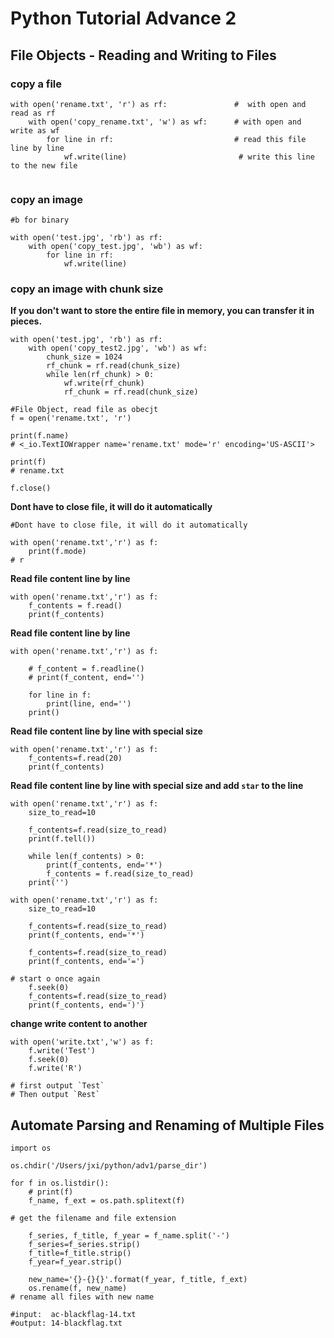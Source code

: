 # Python Tutorial Advance 2

## File Objects - Reading and Writing to Files

### copy a file 

```
with open('rename.txt', 'r') as rf:               #  with open and read as rf
	with open('copy_rename.txt', 'w') as wf:      # with open and write as wf
		for line in rf:                           # read this file line by line
			wf.write(line)                         # write this line to the new file
			
```

### copy an image

```
#b for binary

with open('test.jpg', 'rb') as rf:
	with open('copy_test.jpg', 'wb') as wf:
		for line in rf:
			wf.write(line)
```

### copy an image with chunk size

**If you don't want to store the entire file in memory, you can transfer it in pieces.**

```
with open('test.jpg', 'rb') as rf:
	with open('copy_test2.jpg', 'wb') as wf:
		chunk_size = 1024
		rf_chunk = rf.read(chunk_size)
		while len(rf_chunk)	> 0:
			wf.write(rf_chunk)
			rf_chunk = rf.read(chunk_size)
```


```
#File Object, read file as obecjt
f = open('rename.txt', 'r')

print(f.name)
# <_io.TextIOWrapper name='rename.txt' mode='r' encoding='US-ASCII'>

print(f)
# rename.txt

f.close()
```

**Dont have to close file, it will do it automatically**

```
#Dont have to close file, it will do it automatically

with open('rename.txt','r') as f:
	print(f.mode)
# r 
```

**Read file content line by line**

```
with open('rename.txt','r') as f:
	f_contents = f.read()
	print(f_contents)	
```	

**Read file content line by line**

```
with open('rename.txt','r') as f:

	# f_content = f.readline()
	# print(f_content, end='')	
	
	for line in f:
		print(line, end='')
	print()
```	

**Read file content line by line with special size**

```
with open('rename.txt','r') as f:
	f_contents=f.read(20)
	print(f_contents)
```	

**Read file content line by line with special size and add `star` to the line**

```
with open('rename.txt','r') as f:
	size_to_read=10

	f_contents=f.read(size_to_read)
	print(f.tell())

	while len(f_contents) > 0:
		print(f_contents, end='*')
		f_contents = f.read(size_to_read)
	print('')
```

```
with open('rename.txt','r') as f:
	size_to_read=10

	f_contents=f.read(size_to_read)
	print(f_contents, end='*')
    
	f_contents=f.read(size_to_read)
	print(f_contents, end='=')
		
# start o once again
	f.seek(0)
	f_contents=f.read(size_to_read)
	print(f_contents, end=')')
```


**change write content to another**

```
with open('write.txt','w') as f:
	f.write('Test')
	f.seek(0)
	f.write('R')

# first output `Test`	
# Then output `Rest`
```

## Automate Parsing and Renaming of Multiple Files

```
import os

os.chdir('/Users/jxi/python/adv1/parse_dir')

for f in os.listdir():
	# print(f)
	f_name, f_ext = os.path.splitext(f)

# get the filename and file extension

	f_series, f_title, f_year = f_name.split('-')
	f_series=f_series.strip()
	f_title=f_title.strip()
	f_year=f_year.strip()
	
	new_name='{}-{}{}'.format(f_year, f_title, f_ext)
	os.rename(f, new_name)
# rename all files with new name

#input:  ac-blackflag-14.txt
#output: 14-blackflag.txt 	
```